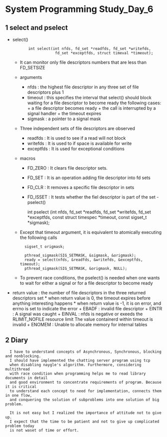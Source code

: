 # System Programming Study_Day_6

## 1 select and pselect

   - select()

                int select(int nfds, fd_set *readfds, fd_set *writefds, 
                            fd_set *exceptfds, struct timeval *timeout);
        
      - It can monitor only file descriptors numbers that are less than FD_SETSIZE
      - arguments 
          * nfds : the highest file descriptor in any three set of file descriptors plus 1
          * timeout : this specifies the interval that select() should block waiting 
                        for a file descriptor to become ready the following cases:
                      + a file descriptor becomes ready
                      + the call is interrupted by a signal handler
                      + the timeout expires
          * sigmask : a pointer to a signal mask
  
      - Three independent sets of file descriptors are observed
          * readfds : It is used to see if a read will not block
          * writefds : It is used to if space is available for write
          * exceptfds : It is used for exceptional conditions
      - macros
          * FD_ZERO : It clears file descriptor sets.
          * FD_SET : It is an operation adding file descriptor into fd sets
          * FD_CLR : It removes a specific file descriptor in sets
          * FD_ISSET : It tests whether the fiel descriptor is part of the set
    - pselect()
    
              int pselect (int nfds, fd_set *readfds, fd_set *writefds,
                            fd_set *exceptfds, const struct timespec *timeout,
                            const sigset_t *sigmask);
       - Except that timeout argument, it is equivalent to atomically executing the following calls
            
               sigset_t origmask;
               
               pthread_sigmask(SIG_SETMASK, &sigmask, &origmask);
               ready = select(nfds, &readfds, &writefds, &exceptfds, timeout);
               pthread_sigmask(SIG_SETMASK, &origmask, NULL);

       - To prevent race conditions, the pselect() is needed when one wants to wait for either a signal
          or for a file descriptor to become ready

   - return value : the number of file descriptors in the three returned descriptors set
            * when return value is 0, the timeout expires before anything interesting happens
            * when return value is -1, it is on error, and errno is set to indicate the error
                + EBADF : invalid file descriptor
                + EINTR : A signal was caught
                + EINVAL : nfds is negative or exeeds the RLIMIT_NOFILE resource limit
                           The value containerd within timeout is invalid
                + ENOMEM : Unable to allocate memory for internal tables


## 2 Diary

      I have to understand concepts of Asynchronous, Synchronous, blocking and nonblocking.
      I should have implemented the chatting server program using tcp 
      when disabling naygle's algorithm. Furthermore, considering multithread 
      with race condition when programming helps me to read library documents in detail 
      and good environment to concentrate requirements of program. Because it is critical
      to understand each concept to need for implementation, connects them in one flow, 
      and conquering the solution of subproblems into one solution of big problem. 
     
      It is not easy but I realized the importance of attitude not to give up.
      I expect that the time to be patient and not to give up complicated problem today 
      is not waset of time or effort.
      
